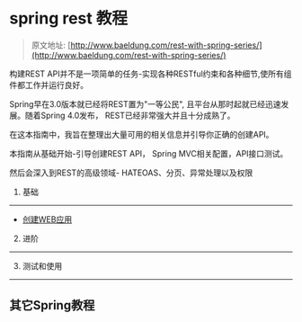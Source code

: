spring rest 教程
===

> 原文地址: [http://www.baeldung.com/rest-with-spring-series/](http://www.baeldung.com/rest-with-spring-series/)

构建REST API并不是一项简单的任务-实现各种RESTful约束和各种细节,使所有组件都工作并运行良好。

Spring早在3.0版本就已经将REST置为"一等公民", 且平台从那时起就已经迅速发展。随着Spring 4.0发布，
REST已经非常强大并且十分成熟了。

在这本指南中，我旨在整理出大量可用的相关信息并引导你正确的创建API。

本指南从基础开始-引导创建REST API， Spring MVC相关配置，API接口测试。

然后会深入到REST的高级领域- HATEOAS、分页、异常处理以及权限

1. 基础
---
* [创建WEB应用]()

2. 进阶
---

3. 测试和使用
---

其它Spring教程
---